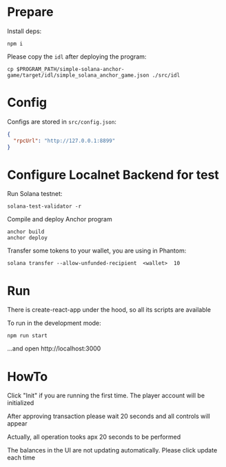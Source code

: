 Prepare
===

Install deps:

```shell
npm i
```

Please copy the `idl` after deploying the program:

```shell
cp $PROGRAM_PATH/simple-solana-anchor-game/target/idl/simple_solana_anchor_game.json ./src/idl
```

Config
===

Configs are stored in `src/config.json`:

```json
{
  "rpcUrl": "http://127.0.0.1:8899"
}
```

Configure Localnet Backend for test
===

Run Solana testnet:
```shell
solana-test-validator -r
```

Compile and deploy Anchor program
```shell
anchor build
anchor deploy
```

Transfer some tokens to your wallet, you are using in Phantom:
```shell
solana transfer --allow-unfunded-recipient  <wallet>  10
```

Run
===

There is create-react-app under the hood, so all its scripts are available

To run in the development mode:

```shell
npm run start
```

...and open http://localhost:3000

HowTo
===

Click "Init" if you are running the first time. The player account will be initialized

After approving transaction please wait 20 seconds and all controls will appear

Actually, all operation tooks apx 20 seconds to be performed

The balances in the UI are not updating automatically. Please click update each time


